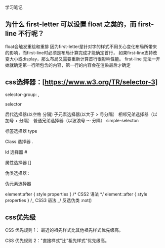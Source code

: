 学习笔记

为什么 first-letter 可以设置 float 之类的，而 first-line 不行呢？
--------------------------------------------------


float会触发重绘和重排
因为first-letter是针对字的样式不用关心变化布局所带来的影响，而first-line时必须是布局计算完成才能确定首行，
如果first-line支持改变大小或display，那么布局又需要重新计算首行很影响性能。
first-line
无法一开始就确定第一行所包含的内容，第一行的内容会在渲染最后才确定


css选择器：[https://www.w3.org/TR/selector-3]
--------------------------------------------------


selector-group: ,

selector

后代选择器(以空格 分隔)
子元素选择器(以大于 > 号分隔）
相邻兄弟选择器（以加号 + 分隔）
普通兄弟选择器（以波浪号 ～ 分隔）
simple-selector:

标签选择器 type

Class 选择器 .

Id 选择器 #

属性选择器 []

伪类选择器 :

伪元素选择器

element:after  { style properties }  /* CSS2 语法 */
element::after { style properties } /_ CSS3 语法 _/
反选伪类 :not()


css优先级
--------------------------------------------------


CSS 优先规则 1： 最近的祖先样式比其他祖先样式优先级高。
<!-- 类名为 son 的 div 的 color 为 blue -->
<div style="color: red">
  <div style="color: blue">
    <div class="son"></div>
  </div>
</div>
CSS 优先规则 2："直接样式"比"祖先样式"优先级高。
<!-- 类名为 son 的 div 的 color 为 blue -->
<div style="color: red">
  <div class="son" style="color: blue"></div>
</div>